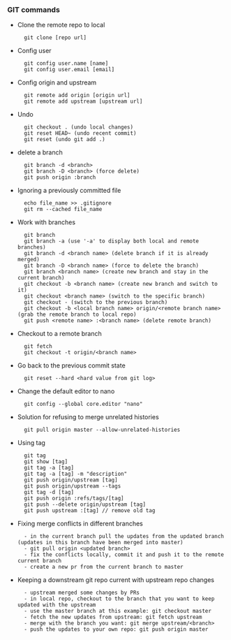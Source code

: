 ### GIT commands

* Clone the remote repo to local

        git clone [repo url]

* Config user

        git config user.name [name]
        git config user.email [email]

* Config origin and upstream

        git remote add origin [origin url]
        git remote add upstream [upstream url]

* Undo

        git checkout . (undo local changes)
        git reset HEAD~ (undo recent commit)
        git reset (undo git add .)

* delete a branch

        git branch -d <branch>
        git branch -D <branch> (force delete)
        git push origin :branch

* Ignoring a previously committed file

        echo file_name >> .gitignore
        git rm --cached file_name

* Work with branches

        git branch
        git branch -a (use '-a' to display both local and remote branches)
        git branch -d <branch name> (delete branch if it is already merged)
        git branch -D <branch name> (force to delete the branch)
        git branch <branch name> (create new branch and stay in the current branch)
        git checkout -b <branch name> (create new branch and switch to it)
        git checkout <branch name> (switch to the specific branch)
        git checkout - (switch to the previous branch)
        git checkout -b <local branch name> origin/<remote branch name> (grab the remote branch to local repo)
        git push <remote name> :<branch name> (delete remote branch)

* Checkout to a remote branch

        git fetch
        git checkout -t origin/<branch name>

* Go back to the previous commit state

        git reset --hard <hard value from git log>

* Change the default editor to nano

        git config --global core.editor "nano"

* Solution for refusing to merge unrelated histories

        git pull origin master --allow-unrelated-histories   

* Using tag

        git tag
        git show [tag]
        git tag -a [tag]
        git tag -a [tag] -m "description"
        git push origin/upstream [tag]
        git push origin/upstream --tags
        git tag -d [tag]
        git push origin :refs/tags/[tag]
        git push --delete origin/upstream [tag]
        git push upstream :[tag] // remove old tag

* Fixing merge conflicts in different branches         

        - in the current branch pull the updates from the updated branch (updates in this branch have been merged into master)       
        - git pull origin <updated branch>
        - fix the conflicts locally, commit it and push it to the remote current branch      
        - create a new pr from the current branch to master     

* Keeping a downstream git repo current with upstream repo changes       

        - upstream merged some changes by PRs        
        - in local repo, checkout to the branch that you want to keep updated with the upstream      
        - use the master branch at this example: git checkout master       
        - fetch the new updates from upstream: git fetch upstream
        - merge with the branch you want: git merge upstream/<branch>    
        - push the updates to your own repo: git push origin master            
